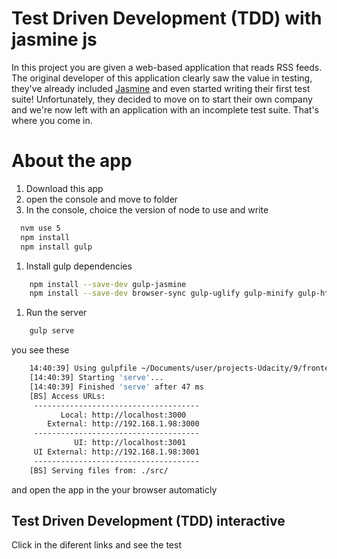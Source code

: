 # Test Driven Development (TDD) with jasmine js

In this project you are given a web-based application that reads RSS feeds. The original developer of this application clearly saw the value in testing, they've already included [Jasmine](http://jasmine.github.io/) and even started writing their first test suite! Unfortunately, they decided to move on to start their own company and we're now left with an application with an incomplete test suite. That's where you come in.

# About the app

1. Download this app
1. open the console and move to folder
1. In the console, choice the version of node to use and write

  ```bash
    nvm use 5
    npm install
    npm install gulp
  ```

1. Install gulp dependencies

```bash
    npm install --save-dev gulp-jasmine
    npm install --save-dev browser-sync gulp-uglify gulp-minify gulp-html-replace gulp-sourcemaps
```

1. Run the server

```bash
    gulp serve
```

you see these
```bash
    14:40:39] Using gulpfile ~/Documents/user/projects-Udacity/9/frontend-nanodegree-feedreader/gulpfile.js
    [14:40:39] Starting 'serve'...
    [14:40:39] Finished 'serve' after 47 ms
    [BS] Access URLs:
     -------------------------------------
           Local: http://localhost:3000
        External: http://192.168.1.98:3000
     -------------------------------------
              UI: http://localhost:3001
     UI External: http://192.168.1.98:3001
     -------------------------------------
    [BS] Serving files from: ./src/
```

and open the app in the your browser automaticly

[logo]: img/chrome.png "server gulp"

## Test Driven Development (TDD) interactive

Click in the diferent links and see the test

[logo]: img/jasmine-test.png "jasmine-test"


